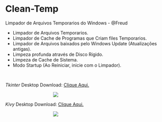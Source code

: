# Clean-Temp

Limpador de Arquivos Temporarios do Windows - @Freud
<ul>
  <li>Limpador de Arquivos Temporarios.</li>
  <li>Limpador de Cache de Programas que Criam files Temporarios.</li>
  <li>Limpador de Arquivos baixados pelo Windows Update (Atualizações antigas).</li>
  <li>Limpeza profunda através de Disco Rigido.</li>
  <li>Limpeza de Cache de Sistema.</li>
  <li>Modo Startup (Ao Reiniciar, inicie com o Limpador).</li>
</ul>
<br/>
<p><i>Tkinter</i> Desktop Download: <a href="https://mega.nz/#!XNUWzIxT!0DfrY12MDGKJF_1IH3RqSYUJAJTLVfhee-lm8m5exHc" target="_blank">Clique Aqui.</a></p>
<IMG style="margin-left: 150px" src="https://i.imgur.com/eQfVRWS.png"/>
<p><i>Kivy</i> Desktop Download: <a href="" target="_blank">Clique Aqui.</a></p>
<IMG style="margin-left: 150px" src="https://i.imgur.com/lU4tS4O.png"/>
